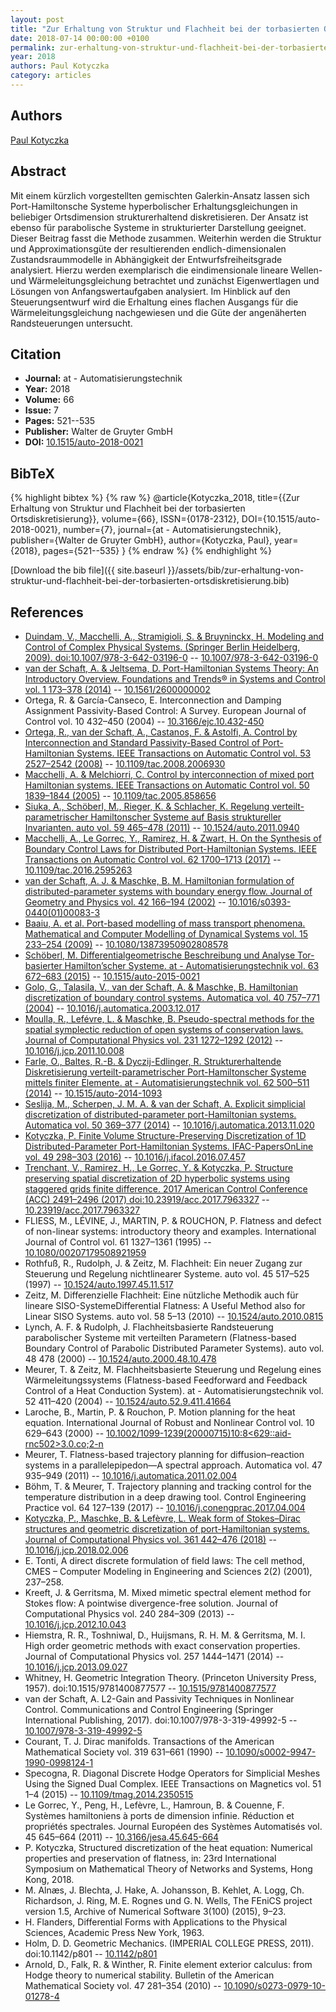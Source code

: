 ```yaml
---
layout: post
title: "Zur Erhaltung von Struktur und Flachheit bei der torbasierten Ortsdiskretisierung"
date: 2018-07-14 00:00:00 +0100
permalink: zur-erhaltung-von-struktur-und-flachheit-bei-der-torbasierten-ortsdiskretisierung
year: 2018
authors: Paul Kotyczka
category: articles
---
```

 
## Authors
[Paul Kotyczka](authors/paul-kotyczka)
 
## Abstract
Mit einem kürzlich vorgestellten gemischten Galerkin-Ansatz lassen sich Port-Hamiltonsche Systeme hyperbolischer Erhaltungsgleichungen in beliebiger Ortsdimension strukturerhaltend diskretisieren. Der Ansatz ist ebenso für parabolische Systeme in strukturierter Darstellung geeignet. Dieser Beitrag fasst die Methode zusammen. Weiterhin werden die Struktur und Approximationsgüte der resultierenden endlich-dimensionalen Zustandsraummodelle in Abhängigkeit der Entwurfsfreiheitsgrade analysiert. Hierzu werden exemplarisch die eindimensionale lineare Wellen- und Wärmeleitungsgleichung betrachtet und zunächst Eigenwertlagen und Lösungen von Anfangswertaufgaben analysiert. Im Hinblick auf den Steuerungsentwurf wird die Erhaltung eines flachen Ausgangs für die Wärmeleitungsgleichung nachgewiesen und die Güte der angenäherten Randsteuerungen untersucht.
 
## Citation
- **Journal:** at - Automatisierungstechnik
- **Year:** 2018
- **Volume:** 66
- **Issue:** 7
- **Pages:** 521--535
- **Publisher:** Walter de Gruyter GmbH
- **DOI:** [10.1515/auto-2018-0021](https://doi.org/10.1515/auto-2018-0021)
 
## BibTeX
{% highlight bibtex %}
{% raw %}
@article{Kotyczka_2018,
  title={{Zur Erhaltung von Struktur und Flachheit bei der torbasierten Ortsdiskretisierung}},
  volume={66},
  ISSN={0178-2312},
  DOI={10.1515/auto-2018-0021},
  number={7},
  journal={at - Automatisierungstechnik},
  publisher={Walter de Gruyter GmbH},
  author={Kotyczka, Paul},
  year={2018},
  pages={521--535}
}
{% endraw %}
{% endhighlight %}
 
[Download the bib file]({{ site.baseurl }}/assets/bib/zur-erhaltung-von-struktur-und-flachheit-bei-der-torbasierten-ortsdiskretisierung.bib)
 
## References
- [Duindam, V., Macchelli, A., Stramigioli, S. & Bruyninckx, H. Modeling and Control of Complex Physical Systems. (Springer Berlin Heidelberg, 2009). doi:10.1007/978-3-642-03196-0](modeling-and-control-of-complex-physical-systems) -- [10.1007/978-3-642-03196-0](https://doi.org/10.1007/978-3-642-03196-0)
- [van der Schaft, A. & Jeltsema, D. Port-Hamiltonian Systems Theory: An Introductory Overview. Foundations and Trends® in Systems and Control vol. 1 173–378 (2014)](port-hamiltonian-systems-theory-an-introductory-overview) -- [10.1561/2600000002](https://doi.org/10.1561/2600000002)
- Ortega, R. & García-Canseco, E. Interconnection and Damping Assignment Passivity-Based Control: A Survey. European Journal of Control vol. 10 432–450 (2004) -- [10.3166/ejc.10.432-450](https://doi.org/10.3166/ejc.10.432-450)
- [Ortega, R., van der Schaft, A., Castanos, F. & Astolfi, A. Control by Interconnection and Standard Passivity-Based Control of Port-Hamiltonian Systems. IEEE Transactions on Automatic Control vol. 53 2527–2542 (2008)](control-by-interconnection-and-standard-passivity-based-control-of-port-hamiltonian-systems) -- [10.1109/tac.2008.2006930](https://doi.org/10.1109/tac.2008.2006930)
- [Macchelli, A. & Melchiorri, C. Control by interconnection of mixed port Hamiltonian systems. IEEE Transactions on Automatic Control vol. 50 1839–1844 (2005)](control-by-interconnection-of-mixed-port-hamiltonian-systems) -- [10.1109/tac.2005.858656](https://doi.org/10.1109/tac.2005.858656)
- [Siuka, A., Schöberl, M., Rieger, K. & Schlacher, K. Regelung verteilt-parametrischer Hamiltonscher Systeme auf Basis struktureller Invarianten. auto vol. 59 465–478 (2011)](regelung-verteilt-parametrischer-hamiltonscher-systeme-auf-basis-struktureller-invarianten) -- [10.1524/auto.2011.0940](https://doi.org/10.1524/auto.2011.0940)
- [Macchelli, A., Le Gorrec, Y., Ramirez, H. & Zwart, H. On the Synthesis of Boundary Control Laws for Distributed Port-Hamiltonian Systems. IEEE Transactions on Automatic Control vol. 62 1700–1713 (2017)](on-the-synthesis-of-boundary-control-laws-for-distributed-port-hamiltonian-systems) -- [10.1109/tac.2016.2595263](https://doi.org/10.1109/tac.2016.2595263)
- [van der Schaft, A. J. & Maschke, B. M. Hamiltonian formulation of distributed-parameter systems with boundary energy flow. Journal of Geometry and Physics vol. 42 166–194 (2002)](hamiltonian-formulation-of-distributed-parameter-systems-with-boundary-energy-flow) -- [10.1016/s0393-0440(01)00083-3](https://doi.org/10.1016/s0393-0440(01)00083-3)
- [Baaiu, A. et al. Port-based modelling of mass transport phenomena. Mathematical and Computer Modelling of Dynamical Systems vol. 15 233–254 (2009)](port-based-modelling-of-mass-transport-phenomena) -- [10.1080/13873950902808578](https://doi.org/10.1080/13873950902808578)
- [Schöberl, M. Differentialgeometrische Beschreibung und Analyse Tor-basierter Hamilton’scher Systeme. at - Automatisierungstechnik vol. 63 672–683 (2015)](differentialgeometrische-beschreibung-und-analyse-tor-basierter-hamilton-scher-systeme) -- [10.1515/auto-2015-0021](https://doi.org/10.1515/auto-2015-0021)
- [Golo, G., Talasila, V., van der Schaft, A. & Maschke, B. Hamiltonian discretization of boundary control systems. Automatica vol. 40 757–771 (2004)](hamiltonian-discretization-of-boundary-control-systems) -- [10.1016/j.automatica.2003.12.017](https://doi.org/10.1016/j.automatica.2003.12.017)
- [Moulla, R., Lefévre, L. & Maschke, B. Pseudo-spectral methods for the spatial symplectic reduction of open systems of conservation laws. Journal of Computational Physics vol. 231 1272–1292 (2012)](pseudo-spectral-methods-for-the-spatial-symplectic-reduction-of-open-systems-of-conservation-laws) -- [10.1016/j.jcp.2011.10.008](https://doi.org/10.1016/j.jcp.2011.10.008)
- [Farle, O., Baltes, R.-B. & Dyczij-Edlinger, R. Strukturerhaltende Diskretisierung verteilt-parametrischer Port-Hamiltonscher Systeme mittels finiter Elemente. at - Automatisierungstechnik vol. 62 500–511 (2014)](strukturerhaltende-diskretisierung-verteilt-parametrischer-port-hamiltonscher-systeme-mittels-finiter-elemente) -- [10.1515/auto-2014-1093](https://doi.org/10.1515/auto-2014-1093)
- [Seslija, M., Scherpen, J. M. A. & van der Schaft, A. Explicit simplicial discretization of distributed-parameter port-Hamiltonian systems. Automatica vol. 50 369–377 (2014)](explicit-simplicial-discretization-of-distributed-parameter-port-hamiltonian-systems) -- [10.1016/j.automatica.2013.11.020](https://doi.org/10.1016/j.automatica.2013.11.020)
- [Kotyczka, P. Finite Volume Structure-Preserving Discretization of 1D Distributed-Parameter Port-Hamiltonian Systems. IFAC-PapersOnLine vol. 49 298–303 (2016)](finite-volume-structure-preserving-discretization-of-1d-distributed-parameter-port-hamiltonian-systems) -- [10.1016/j.ifacol.2016.07.457](https://doi.org/10.1016/j.ifacol.2016.07.457)
- [Trenchant, V., Ramirez, H., Le Gorrec, Y. & Kotyczka, P. Structure preserving spatial discretization of 2D hyperbolic systems using staggered grids finite difference. 2017 American Control Conference (ACC) 2491–2496 (2017) doi:10.23919/acc.2017.7963327](structure-preserving-spatial-discretization-of-2d-hyperbolic-systems-using-staggered-grids-finite-difference) -- [10.23919/acc.2017.7963327](https://doi.org/10.23919/acc.2017.7963327)
- FLIESS, M., LÉVINE, J., MARTIN, P. & ROUCHON, P. Flatness and defect of non-linear systems: introductory theory and examples. International Journal of Control vol. 61 1327–1361 (1995) -- [10.1080/00207179508921959](https://doi.org/10.1080/00207179508921959)
- Rothfuß, R., Rudolph, J. & Zeitz, M. Flachheit: Ein neuer Zugang zur Steuerung und Regelung nichtlinearer Systeme. auto vol. 45 517–525 (1997) -- [10.1524/auto.1997.45.11.517](https://doi.org/10.1524/auto.1997.45.11.517)
- Zeitz, M. Differenzielle Flachheit: Eine nützliche Methodik auch für lineare SISO-SystemeDifferential Flatness: A Useful Method also for Linear SISO Systems. auto vol. 58 5–13 (2010) -- [10.1524/auto.2010.0815](https://doi.org/10.1524/auto.2010.0815)
- Lynch, A. F. & Rudolph, J. Flachheitsbasierte Randsteuerung parabolischer Systeme mit verteilten Parametern (Flatness-based Boundary Control of Parabolic Distributed Parameter Systems). auto vol. 48 478 (2000) -- [10.1524/auto.2000.48.10.478](https://doi.org/10.1524/auto.2000.48.10.478)
- Meurer, T. & Zeitz, M. Flachheitsbasierte Steuerung und Regelung eines Wärmeleitungssystems (Flatness-based Feedforward and Feedback Control of a Heat Conduction System). at - Automatisierungstechnik vol. 52 411–420 (2004) -- [10.1524/auto.52.9.411.41664](https://doi.org/10.1524/auto.52.9.411.41664)
- Laroche, B., Martin, P. & Rouchon, P. Motion planning for the heat equation. International Journal of Robust and Nonlinear Control vol. 10 629–643 (2000) -- [10.1002/1099-1239(20000715)10:8<629::aid-rnc502>3.0.co;2-n](https://doi.org/10.1002/1099-1239(20000715)10:8<629::aid-rnc502>3.0.co;2-n)
- Meurer, T. Flatness-based trajectory planning for diffusion–reaction systems in a parallelepipedon—A spectral approach. Automatica vol. 47 935–949 (2011) -- [10.1016/j.automatica.2011.02.004](https://doi.org/10.1016/j.automatica.2011.02.004)
- Böhm, T. & Meurer, T. Trajectory planning and tracking control for the temperature distribution in a deep drawing tool. Control Engineering Practice vol. 64 127–139 (2017) -- [10.1016/j.conengprac.2017.04.004](https://doi.org/10.1016/j.conengprac.2017.04.004)
- [Kotyczka, P., Maschke, B. & Lefèvre, L. Weak form of Stokes–Dirac structures and geometric discretization of port-Hamiltonian systems. Journal of Computational Physics vol. 361 442–476 (2018)](weak-form-of-stokes-dirac-structures-and-geometric-discretization-of-port-hamiltonian-systems) -- [10.1016/j.jcp.2018.02.006](https://doi.org/10.1016/j.jcp.2018.02.006)
- E. Tonti, A direct discrete formulation of field laws: The cell method, CMES – Computer Modeling in Engineering and Sciences 2(2) (2001), 237–258.
- Kreeft, J. & Gerritsma, M. Mixed mimetic spectral element method for Stokes flow: A pointwise divergence-free solution. Journal of Computational Physics vol. 240 284–309 (2013) -- [10.1016/j.jcp.2012.10.043](https://doi.org/10.1016/j.jcp.2012.10.043)
- Hiemstra, R. R., Toshniwal, D., Huijsmans, R. H. M. & Gerritsma, M. I. High order geometric methods with exact conservation properties. Journal of Computational Physics vol. 257 1444–1471 (2014) -- [10.1016/j.jcp.2013.09.027](https://doi.org/10.1016/j.jcp.2013.09.027)
- Whitney, H. Geometric Integration Theory. (Princeton University Press, 1957). doi:10.1515/9781400877577 -- [10.1515/9781400877577](https://doi.org/10.1515/9781400877577)
- van der Schaft, A. L2-Gain and Passivity Techniques in Nonlinear Control. Communications and Control Engineering (Springer International Publishing, 2017). doi:10.1007/978-3-319-49992-5 -- [10.1007/978-3-319-49992-5](https://doi.org/10.1007/978-3-319-49992-5)
- Courant, T. J. Dirac manifolds. Transactions of the American Mathematical Society vol. 319 631–661 (1990) -- [10.1090/s0002-9947-1990-0998124-1](https://doi.org/10.1090/s0002-9947-1990-0998124-1)
- Specogna, R. Diagonal Discrete Hodge Operators for Simplicial Meshes Using the Signed Dual Complex. IEEE Transactions on Magnetics vol. 51 1–4 (2015) -- [10.1109/tmag.2014.2350515](https://doi.org/10.1109/tmag.2014.2350515)
- Le Gorrec, Y., Peng, H., Lefèvre, L., Hamroun, B. & Couenne, F. Systèmes hamiltoniens à ports de dimension infinie. Réduction et propriétés spectrales. Journal Européen des Systèmes Automatisés vol. 45 645–664 (2011) -- [10.3166/jesa.45.645-664](https://doi.org/10.3166/jesa.45.645-664)
- P. Kotyczka, Structured discretization of the heat equation: Numerical properties and preservation of flatness, in: 23rd International Symposium on Mathematical Theory of Networks and Systems, Hong Kong, 2018.
- M. Alnæs, J. Blechta, J. Hake, A. Johansson, B. Kehlet, A. Logg, Ch. Richardson, J. Ring, M. E. Rognes und G. N. Wells, The FEniCS project version 1.5, Archive of Numerical Software 3(100) (2015), 9–23.
- H. Flanders, Differential Forms with Applications to the Physical Sciences, Academic Press New York, 1963.
- Holm, D. D. Geometric Mechanics. (IMPERIAL COLLEGE PRESS, 2011). doi:10.1142/p801 -- [10.1142/p801](https://doi.org/10.1142/p801)
- Arnold, D., Falk, R. & Winther, R. Finite element exterior calculus: from Hodge theory to numerical stability. Bulletin of the American Mathematical Society vol. 47 281–354 (2010) -- [10.1090/s0273-0979-10-01278-4](https://doi.org/10.1090/s0273-0979-10-01278-4)

